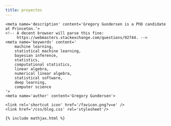 ```yaml
---
title: proyectos
---
```


<html>
<head>
    <title>Axel Joseph</title>
    <meta charset='UTF-8'>
    <meta content='width=device-width, initial-scale=1' name='viewport'/>

    <meta name='description' content='Gregory Gundersen is a PhD candidate at Princeton.'>
    <!-- A decent browser will parse this fine:
         https://webmasters.stackexchange.com/questions/92744. -->
    <meta name='keywords' content='
        machine learning,
        statistical machine learning,
        bayesian inference,
        statistics,
        computational statistics,
        linear algebra,
        numerical linear algebra,
        statistical software,
        deep learning,
        computer science
    '>
    <meta name='author' content='Gregory Gundersen'>

    <link rel='shortcut icon' href='/favicon.png?v=e' />
    <link href='/css/blog.css' rel='stylesheet'/>

    {% include mathjax.html %}
</head>
<body></body>

</html>
